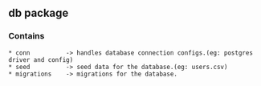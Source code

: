 ## db package


### Contains

    * conn          -> handles database connection configs.(eg: postgres driver and config)
    * seed          -> seed data for the database.(eg: users.csv)
    * migrations    -> migrations for the database.
